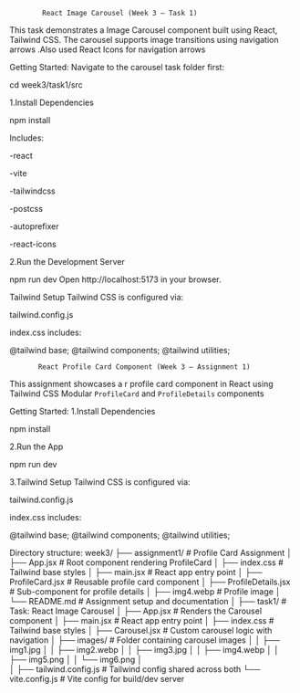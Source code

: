             React Image Carousel (Week 3 – Task 1)

This task demonstrates a  Image Carousel component built using React, Tailwind CSS. The carousel supports image transitions using navigation arrows .Also used React Icons for navigation arrows

Getting Started:
 Navigate to the carousel task folder first:

cd week3/task1/src

1.Install Dependencies

npm install

Includes:

-react

-vite

-tailwindcss

-postcss

-autoprefixer

-react-icons

2.Run the Development Server

npm run dev
Open http://localhost:5173 in your browser.

Tailwind Setup
Tailwind CSS is configured via:

tailwind.config.js

index.css includes:

@tailwind base;
@tailwind components;
@tailwind utilities;

 
           React Profile Card Component (Week 3 – Assignment 1)

This assignment showcases a r profile card component in React using Tailwind CSS Modular `ProfileCard` and `ProfileDetails` components

Getting Started:
1.Install Dependencies

npm install

2.Run the App

npm run dev 

3.Tailwind Setup
Tailwind CSS is configured via:

tailwind.config.js

index.css includes:

@tailwind base;
@tailwind components;
@tailwind utilities;

Directory structure:
week3/
├── assignment1/                        # Profile Card Assignment
│   ├── App.jsx                         # Root component rendering ProfileCard
│   ├── index.css                       # Tailwind base styles
│   ├── main.jsx                        # React app entry point
│   ├── ProfileCard.jsx                 # Reusable profile card component
│   ├── ProfileDetails.jsx              # Sub-component for profile details
│   ├── img4.webp                       # Profile image
│   └── README.md                       # Assignment setup and documentation
│
├── task1/                              # Task: React Image Carousel
│   ├── App.jsx                         # Renders the Carousel component
│   ├── main.jsx                        # React app entry point
│   ├── index.css                       # Tailwind base styles
│   ├── Carousel.jsx                    # Custom carousel logic with navigation
│   ├── images/                         # Folder containing carousel images
│   │   ├── img1.jpg
│   │   ├── img2.webp
│   │   ├── img3.jpg
│   │   ├── img4.webp
│   │   ├── img5.png
│   │   └── img6.png
│   
│
├── tailwind.config.js                  # Tailwind config shared across both
└── vite.config.js                      # Vite config for build/dev server






